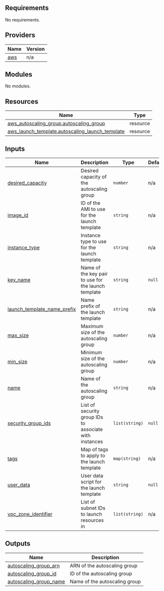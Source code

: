 ## Requirements

No requirements.

## Providers

| Name | Version |
|------|---------|
| <a name="provider_aws"></a> [aws](#provider\_aws) | n/a |

## Modules

No modules.

## Resources

| Name | Type |
|------|------|
| [aws_autoscaling_group.autoscaling_group](https://registry.terraform.io/providers/hashicorp/aws/latest/docs/resources/autoscaling_group) | resource |
| [aws_launch_template.autoscaling_launch_template](https://registry.terraform.io/providers/hashicorp/aws/latest/docs/resources/launch_template) | resource |

## Inputs

| Name | Description | Type | Default | Required |
|------|-------------|------|---------|:--------:|
| <a name="input_desired_capacity"></a> [desired\_capacity](#input\_desired\_capacity) | Desired capacity of the autoscaling group | `number` | n/a | yes |
| <a name="input_image_id"></a> [image\_id](#input\_image\_id) | ID of the AMI to use for the launch template | `string` | n/a | yes |
| <a name="input_instance_type"></a> [instance\_type](#input\_instance\_type) | Instance type to use for the launch template | `string` | n/a | yes |
| <a name="input_key_name"></a> [key\_name](#input\_key\_name) | Name of the key pair to use for the launch template | `string` | `null` | no |
| <a name="input_launch_template_name_prefix"></a> [launch\_template\_name\_prefix](#input\_launch\_template\_name\_prefix) | Name prefix of the launch template | `string` | n/a | yes |
| <a name="input_max_size"></a> [max\_size](#input\_max\_size) | Maximum size of the autoscaling group | `number` | n/a | yes |
| <a name="input_min_size"></a> [min\_size](#input\_min\_size) | Minimum size of the autoscaling group | `number` | n/a | yes |
| <a name="input_name"></a> [name](#input\_name) | Name of the autoscaling group | `string` | n/a | yes |
| <a name="input_security_group_ids"></a> [security\_group\_ids](#input\_security\_group\_ids) | List of security group IDs to associate with instances | `list(string)` | `null` | no |
| <a name="input_tags"></a> [tags](#input\_tags) | Map of tags to apply to the launch template | `map(string)` | n/a | yes |
| <a name="input_user_data"></a> [user\_data](#input\_user\_data) | User data script for the launch template | `string` | `null` | no |
| <a name="input_vpc_zone_identifier"></a> [vpc\_zone\_identifier](#input\_vpc\_zone\_identifier) | List of subnet IDs to launch resources in | `list(string)` | n/a | yes |

## Outputs

| Name | Description |
|------|-------------|
| <a name="output_autoscaling_group_arn"></a> [autoscaling\_group\_arn](#output\_autoscaling\_group\_arn) | ARN of the autoscaling group |
| <a name="output_autoscaling_group_id"></a> [autoscaling\_group\_id](#output\_autoscaling\_group\_id) | ID of the autoscaling group |
| <a name="output_autoscaling_group_name"></a> [autoscaling\_group\_name](#output\_autoscaling\_group\_name) | Name of the autoscaling group |

